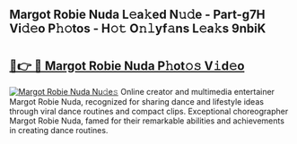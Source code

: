 ## Margot Robie Nuda L𝚎a𝚔ed N𝚞𝚍e - Part-g7H Vi𝚍𝚎o P𝚑𝚘tos - H𝚘𝚝 O𝚗𝚕yf𝚊ns L𝚎a𝚔s 9nbiK

# <h2><a href="http://kf4104.oniu.top/?m=Margot+Robie+Nuda">🔗👉 🔴 Margot Robie Nuda P𝚑ot𝚘𝚜 V𝚒d𝚎o</a></h2>

[![Margot Robie Nuda Nu𝚍e𝚜](https://i.imgur.com/0qMVB7G.gif)](http://kf4104.oniu.top/?m=Margot+Robie+Nuda)
Online creator and multimedia entertainer Margot Robie Nuda, recognized for sharing dance and lifestyle ideas through viral dance routines and compact clips. Exceptional choreographer Margot Robie Nuda, famed for their remarkable abilities and achievements in creating dance routines.  
